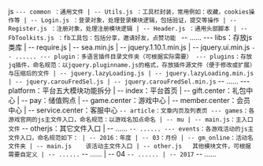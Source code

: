 js
    `--- common ：通用文件
          | -- Utils.js ：工具栏封装，常用例如：收藏，cookies操作等
          | -- Login.js ：登录对象，处理登录模块逻辑，包括验证，提交等操作
          | -- Register.js ：注册对象，处理注册模块逻辑
          | -- Header.js ：通用头部脚本
          | -- FbToolkits.js ：fb工具包：包括分享，邀请好友，点赞功能
          ` -- ......
     --- libs：存放js类库
          | -- require.js
          | -- sea.min.js
          | -- jquery.1.10.1.min.js
          | -- jquery.ui.min.js
          ` -- ......
     --- plugin：多语言插件目录文件夹（可根据实际需要）
     --- plugins：存放jq插件，命名规范：以jquery.pluginname.js的格式，存放插件源文件（便于修改或扩展）与压缩后的文件
          | -- jquery.lazyLoading.js
          | -- jquery.lazyLoading.min.js
          | -- jquery.carouFredSel.js
          | -- jquery.carouFredSel.min.js
          ` -- ......
     --- platform：平台五大模块功能拆分
         | -- index：平台首页
         | -- gift.center：礼包中心
         | -- pay：储值购点
         | -- game.center：游戏中心
         | -- member.center：会员中心
         | -- service.center：客服中心
         ` -- article：文章内页及列表页
     --- games：各游戏官网的js主文件入口，命名规范：以游戏名加点命名
         | -- mu
              | -- main.js：主入口文件
              ` -- otherjs：其它文件入口
         | -- ......
         ` -- ......
     --- events：各游戏活动的js主文件入口，命名规范如下：
         | -- 2016：年度
              | -- 03：月份
                   | -- gm_online：活动名文件夹
                          | -- main.js    该活动主文件入口
                          | -- other.js   其他模块文件，可根据需要自定义
                   | -- ......
                   ` -- ......
              | -- 04
                   ` -- ......
         | -- 2017
         ` -- ......